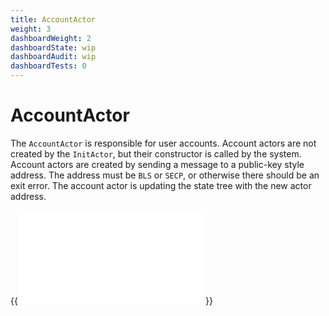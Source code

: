 ```yaml
---
title: AccountActor
weight: 3
dashboardWeight: 2
dashboardState: wip
dashboardAudit: wip
dashboardTests: 0
---
```


# AccountActor

The `AccountActor` is responsible for user accounts. Account actors are not created by the `InitActor`, but their constructor is called by the system. Account actors are created by sending a message to a public-key style address. The address must be `BLS` or `SECP`, or otherwise there should be an exit error. The account actor is updating the state tree with the new actor address.

{{<embed src="/externals/specs-actors/actors/builtin/account/account_actor.go" lang="go" >}}
